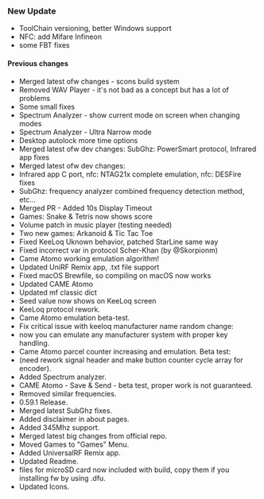 ### New Update
* ToolChain versioning, better Windows support
* NFC: add Mifare Infineon
* some FBT fixes
#### Previous changes
* Merged latest ofw changes - scons build system
* Removed WAV Player - it's not bad as a concept but has a lot of problems
* Some small fixes
* Spectrum Analyzer - show current mode on screen when changing modes
* Spectrum Analyzer - Ultra Narrow mode
* Desktop autolock more time options
* Merged latest ofw dev changes:
SubGhz: PowerSmart protocol, Infrared app fixes
* Merged latest ofw dev changes:
* Infrared app C port, nfc: NTAG21x complete emulation, nfc: DESFire fixes
* SubGhz: frequency analyzer combined frequency detection method, etc...
* Merged PR - Added 10s Display Timeout
* Games: Snake & Tetris now shows score
* Volume patch in music player (testing needed)
* Two new games: Arkanoid & Tic Tac Toe
* Fixed KeeLoq Uknown behavior, patched StarLine same way
* Fixed incorrect var in protocol Scher-Khan (by @Skorpionm)
* Came Atomo working emulation algorithm!
* Updated UniRF Remix app, .txt file support
* Fixed macOS Brewfile, so compiling on macOS now works 
* Updated CAME Atomo
* Updated mf classic dict
* Seed value now shows on KeeLoq screen
* KeeLoq protocol rework.
* Came Atomo emulation beta-test.
* Fix critical issue with keeloq manufacturer name random change:
* now you can emulate any manufacturer system with proper key handling.
* Came Atomo parcel counter increasing and emulation. Beta test:
* (need rework signal header and make button counter cycle array for encoder). 
* Added Spectrum analyzer.
* CAME Atomo - Save & Send - beta test, proper work is not guaranteed.
* Removed similar frequencies.
* 0.59.1 Release.
* Merged latest SubGhz fixes.
* Added disclaimer in about pages.
* Added 345Mhz support.
* Merged latest big changes from official repo.
* Moved Games to "Games" Menu.
* Added UniversalRF Remix app.
* Updated Readme.
* files for microSD card now included with build, copy them if you installing fw by using .dfu.
* Updated Icons.
